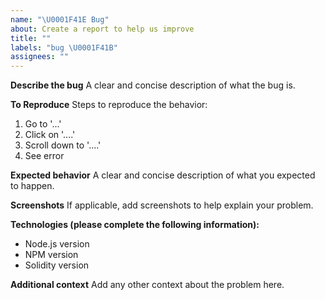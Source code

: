 ```yaml
---
name: "\U0001F41E Bug"
about: Create a report to help us improve
title: ""
labels: "bug \U0001F41B"
assignees: ""
---
```


**Describe the bug**
A clear and concise description of what the bug is.

**To Reproduce**
Steps to reproduce the behavior:

1. Go to '...'
2. Click on '....'
3. Scroll down to '....'
4. See error

**Expected behavior**
A clear and concise description of what you expected to happen.

**Screenshots**
If applicable, add screenshots to help explain your problem.

**Technologies (please complete the following information):**

-   Node.js version
-   NPM version
-   Solidity version

**Additional context**
Add any other context about the problem here.
